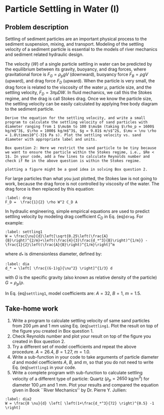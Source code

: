 # Particle Settling in Water (I)



## Problem description

Settling of sediment particles are an important physical process to the sediment suspension, mixing, and transport. Modeling of the settling velocity of a sediment particle is essential to the models of river mechanics and sediment related hydraulic design.

The velocity ($W$) of a single particle settling in water can be predicted by the equilibrium between its gravity, buoyancy, and drag forces, where gravitational force is $F_G = \rho_p g V$ (downward), buoyancy force $F_B = \rho gV$ (upward), and drag force $F_D$ (upward). When the particle is very small, the drag force is related to the viscosity of the water $\mu$, particle size, and the settling velocity, $F_D = 3\pi\mu D W$. In fluid mechanics, we call this the Stokes regime, and the drag is call Stokes drag. Once we know the particle size, the settling velocity can be easily calculated by applying free body diagram to the sediment particle.

```{admonition} In-class exercise
Derive the equation for the settling velocity, and write a small program to calculate the settling velocity of sand particles with diameter ranging from 1 $\mu$m to 100 $\mu$m (taking $\rho_p = 1600$ kg/m$^3$, $\rho = 1000$ kg/m$^3$, $g = 9.81$ m/s$^2$, $\mu = \nu \rho = 1.0\times10^{-3}$ Pa s). Plot the settling velocity vs. sand diameter with appropriate label and units.
```

```{admonition} In-class exercise
Box question 2: Here we restrict the sand particle to be tiny because we want to ensure the particle within the Stokes regime, i.e., $Re < 1$. In your code, add a few lines to calculate Reynolds number and check if Re in the above question is within the Stokes regime.
```
```{tip}
plotting a figure might be a good idea in solving Box question 2.
```

For large particles than what you just plotted, the Stokes law is not going to work, because the drag force is not controlled by viscosity of the water. The drag force is then replaced by this equation:

```{math}
:label: drag
F_D =  \frac{1}{2} \rho W^2 C_D A
```

In hydraulic engineering, simple empirical equations are used to predict settling velocity by modeling drag coefficient $C_D$ in  Eq. {eq}`drag`.  For example:

```{math}
:label: settling1
W = \frac{\nu}{d}\left[\sqrt{0.25\left(\frac{A}{B}\right)^{2/m}+\left(\frac{4}{3}\frac{d_*^3}{B}\right)^{1/m}} - \frac{1}{2}\left(\frac{A}{B}\right)^{1/m}\right]^m
```
where $d_*$ is dimensionless diameter, defined by:

```{math}
:label: dia
d_* = \left[ \frac{(G-1)g}{\nu^2} \right]^{1/3} d
```
with $G$ is the specific gravity (also known as relative density of the particle) $G=\rho_p/\rho$.


In Eq. {eq}`settling1`, model coefficients are: $A=32$, $B=1$, $m=1.5$.


## Take-home work

1. Write a program to calculate settling velocity of same sand particles from 200 $\mu$m and 1 mm using Eq. {eq}`settling1`. Plot the result on top of the figure you created in Box question 1.
2. Check Reynolds number and plot your result on top of the figure you created in Box question 2.
3. Try a different set of model coefficients and repeat the above procedure. $A = 26.4$, $B = 1.27$, $m = 1.0$.
4. Write a sub-function in your code to take arguments of particle diameter $d$ and model coefficients $A$, $B$, and $m$, so that you do not need to write Eq. {eq}`settling1` in your code.
5. Write a complete program with sub-function to calculate settling velocity of a different type of particle: Quartz ($\rho_p = 2650$ kg/m$^3$) for diameter 100 $\mu$m and 1 mm. Plot your results and compared the equation given in Book ``River Mechanics'' by Dr. Pierre Y. Jullien:

```{math}
:label: dia2
W = \frac{8 \nu}{d} \left[ \left(1+\frac{d_*^3}{72} \right)^{0.5} -1 \right]
```
